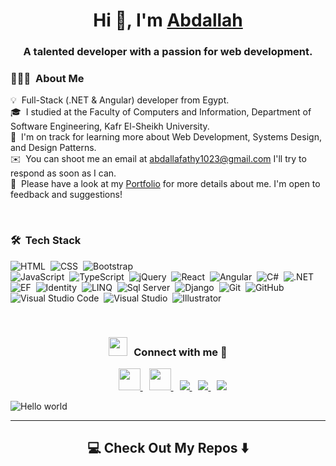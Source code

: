 <h1 align="center">Hi 👋, I'm <a href="https://flourishing-speculoos-4f833f.netlify.app/" target="blank">
Abdallah</a></h1>
<h3 align="center">A talented developer with a passion for web development.</h3>



### 👨🏻‍💻 &nbsp;About Me

💡 &nbsp;Full-Stack (.NET & Angular) developer from Egypt.\
🎓 &nbsp;I studied at the Faculty of Computers and Information, Department of Software Engineering, Kafr El-Sheikh University.\
🌱 &nbsp;I'm on track for learning more about Web Development, Systems Design, and Design Patterns.\
✉️ &nbsp;You can shoot me an email at abdallafathy1023@gmail.com I'll try to respond as soon as I can.\
📄 &nbsp;Please have a look at my [Portfolio](https://flourishing-speculoos-4f833f.netlify.app/) for more details about me. I'm open to feedback and suggestions!

<br/>

### 🛠 &nbsp;Tech Stack

![HTML](https://img.shields.io/badge/-HTML-05122A?style=for-the-badge&logo=HTML5)&nbsp;
![CSS](https://img.shields.io/badge/-CSS-05122A?style=for-the-badge&logo=CSS3&logoColor=1572B6)&nbsp;
![Bootstrap](https://img.shields.io/badge/-Bootstrap-05122A?style=for-the-badge&logo=bootstrap&logoColor=563D7C)\
![JavaScript](https://img.shields.io/badge/-JavaScript-05122A?style=for-the-badge&logo=javascript)&nbsp;
![TypeScript](https://img.shields.io/badge/Typescript-05122A?style=for-the-badge&logo=typescript)&nbsp;
![jQuery](https://img.shields.io/badge/jQuery-05122A?style=for-the-badge&logo=jQuery)&nbsp;
![React](https://img.shields.io/badge/-React-05122A?style=for-the-badge&logo=react)&nbsp;
![Angular](https://img.shields.io/badge/Angular-05122A?style=for-the-badge&logo=angular)&nbsp;
![C#](https://img.shields.io/badge/C%23-05122A?style=for-the-badge&logo=C%20%23)&nbsp;
![.NET](https://img.shields.io/badge/-.NET%20Core-05122A?style=for-the-badge&logo=.NET)&nbsp;
![EF](https://img.shields.io/badge/EF-05122A?style=for-the-badge&logo=Entity-Framework)&nbsp;
![Identity](https://img.shields.io/badge/Identity-05122A?style=for-the-badge&logo=Identity)&nbsp;
![LINQ](https://img.shields.io/badge/LINQ-05122A?style=for-the-badge&logo=LINQ)&nbsp;
![Sql Server](https://img.shields.io/badge/SQL-SQL%20Server-05122A?style=for-the-badge&logo=sqlserver)&nbsp;
![Django](https://img.shields.io/badge/-Django-05122A?style=for-the-badge&logo=django&logoColor=092E20)&nbsp;
![Git](https://img.shields.io/badge/-Git-05122A?style=for-the-badge&logo=git)&nbsp;
![GitHub](https://img.shields.io/badge/-GitHub-05122A?style=for-the-badge&logo=github)&nbsp;
![Visual Studio Code](https://img.shields.io/badge/-Visual%20Studio%20Code-05122A?style=for-the-badge&logo=visual-studio-code&logoColor=007ACC)&nbsp;
![Visual Studio](https://img.shields.io/badge/Visual_Studio-05122A?logo=visual-studio&style=for-the-badge)&nbsp;
![Illustrator](https://img.shields.io/badge/-Illustrator-05122A?style=for-the-badge&logo=adobe-illustrator)&nbsp;

<br/>

<h3 align="center" > <img src="https://media.giphy.com/media/iY8CRBdQXODJSCERIr/giphy.gif" width="30" height="30" style="margin-right: 10px;">Connect with me 🤝 </h3>

<p align="center">
	
	
 <div align="center"  class="icons-social" style="margin-left: 10px;">
	 <a style="margin-left: 5px;" target="_blank" href="https://flourishing-speculoos-4f833f.netlify.app/">
					<img  style="width: 35px" src="https://cdn-icons-png.flaticon.com/512/1527/1527096.png" >
	 </a>
	 <a style="margin-left: 10px;"  target="_blank" href="https://www.facebook.com/abdala.fathy.54/">
			<img style="width: 35px" src="https://raw.githubusercontent.com/rahuldkjain/github-profile-readme-generator/master/src/images/icons/Social/facebook.svg">
	 </a>
        <a style="margin-left: 10px;"  target="_blank" href="https://www.linkedin.com/in/abdallah-fathy-70a323206/">
			<img src="https://img.icons8.com/doodle/40/000000/linkedin--v2.png">
	 </a>
        <a style="margin-left: 10px;" target="_blank" href="https://github.com/AbdallaFathy1121">
		<img src="https://img.icons8.com/doodle/40/000000/github--v1.png">
	</a>
        <a style="margin-left: 10px;" target="_blank" href="https://www.instagram.com/abdallah_fathy1121/">
			<img src="https://img.icons8.com/doodle/40/000000/instagram-new--v2.png">
	 </a>
		
	
</div>

</p>

<img src="https://raw.githubusercontent.com/sagar-viradiya/sagar-viradiya/master/resources/banner.png" alt="Hello world">
<hr>
<h2  align="center">💻 Check Out My Repos ⬇️ </h2>

